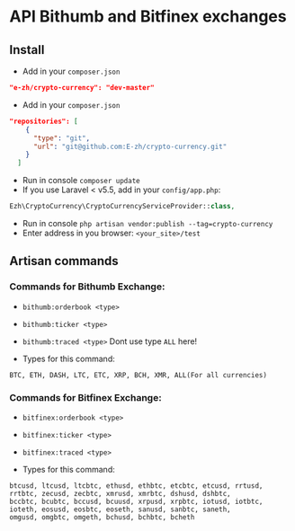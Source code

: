 # API Bithumb and Bitfinex exchanges

## Install

* Add in your `composer.json`
```json
"e-zh/crypto-currency": "dev-master"
```

* Add in your `composer.json`
```json
"repositories": [
    {
      "type": "git",
      "url": "git@github.com:E-zh/crypto-currency.git"
    }
  ]
```
* Run in console `composer update`
* If you use Laravel < v5.5, add in your `config/app.php`:
```php
Ezh\CryptoCurrency\CryptoCurrencyServiceProvider::class,
```
* Run in console `php artisan vendor:publish --tag=crypto-currency`
* Enter address in you browser: `<your_site>/test`

## Artisan commands

### Commands for Bithumb Exchange:

* `bithumb:orderbook <type>`

* `bithumb:ticker <type>`

* `bithumb:traced <type>` Dont use type `ALL` here!

* Types for this command:
```text
BTC, ETH, DASH, LTC, ETC, XRP, BCH, XMR, ALL(For all currencies)
```

### Commands for Bitfinex Exchange:

* `bitfinex:orderbook <type>`

* `bitfinex:ticker <type>`

* `bitfinex:traced <type>`

* Types for this command:
```text
btcusd, ltcusd, ltcbtc, ethusd, ethbtc, etcbtc, etcusd, rrtusd, rrtbtc, zecusd, zecbtc, xmrusd, xmrbtc, dshusd, dshbtc,
bccbtc, bcubtc, bccusd, bcuusd, xrpusd, xrpbtc, iotusd, iotbtc, ioteth, eosusd, eosbtc, eoseth, sanusd, sanbtc, saneth,
omgusd, omgbtc, omgeth, bchusd, bchbtc, bcheth
```
